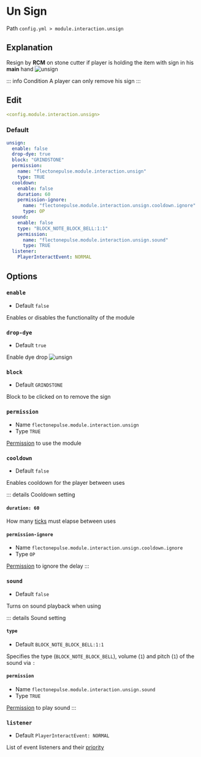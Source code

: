 # Un Sign
Path `config.yml > module.interaction.unsign`

## Explanation
Resign by **RCM** on stone cutter if player is holding the item with sign in his **main** hand
![unsign](/unsign.gif)

::: info Condition
A player can only remove his sign
:::

## Edit
```yaml
<config.module.interaction.unsign>
```

### Default
```yaml
unsign:
  enable: false
  drop-dye: true
  block: "GRINDSTONE"
  permission:
    name: "flectonepulse.module.interaction.unsign"
    type: TRUE
  cooldown:
    enable: false
    duration: 60
    permission-ignore:
      name: "flectonepulse.module.interaction.unsign.cooldown.ignore"
      type: OP
  sound:
    enable: false
    type: "BLOCK_NOTE_BLOCK_BELL:1:1"
    permission:
      name: "flectonepulse.module.interaction.unsign.sound"
      type: TRUE
  listener:
    PlayerInteractEvent: NORMAL
```

## Options

### `enable`
- Default `false`

Enables or disables the functionality of the module

### `drop-dye`
- Default `true`

Enable dye drop
![unsign](/unsign.gif)

### `block`
- Default `GRINDSTONE`

Block to be clicked on to remove the sign

### `permission`
- Name `flectonepulse.module.interaction.unsign`
- Type `TRUE`

[Permission](/en/config/module/#explanation) to use the module


### `cooldown`
- Default `false`

Enables cooldown for the player between uses

::: details Cooldown setting
#### `duration: 60`

How many [ticks](https://minecraft.wiki/w/Tick) must elapse between uses

#### `permission-ignore`
- Name `flectonepulse.module.interaction.unsign.cooldown.ignore`
- Type `OP`

[Permission](/en/config/module/#explanation) to ignore the delay
:::

### `sound`
- Default `false`

Turns on sound playback when using

::: details Sound setting
#### `type`
- Default `BLOCK_NOTE_BLOCK_BELL:1:1`

Specifies the type (`BLOCK_NOTE_BLOCK_BELL`), volume (`1`) and pitch (`1`) of the sound via `:`

#### `permission`
- Name `flectonepulse.module.interaction.unsign.sound`
- Type `TRUE`

[Permission](/en/config/module/#explanation) to play sound
:::

### `listener`
- Default `PlayerInteractEvent: NORMAL`

List of event listeners and their [priority](#event-priority)

<!--@include: @/en/parts/listener.md-->